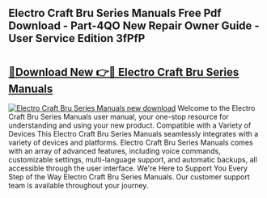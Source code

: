 ## Electro Craft Bru Series Manuals Free Pdf Download - Part-4QO New Repair Owner Guide - User Service Edition 3fPfP

# <h2><a href="http://bc83027.oget.top/?id=Electro+Craft+Bru+Series+Manuals">🔗Download New 👉🔴 Electro Craft Bru Series Manuals</a></h2>

[![Electro Craft Bru Series Manuals new download](https://i.imgur.com/5g1atiW.png)](http://bc83027.oget.top/?id=Electro+Craft+Bru+Series+Manuals)
Welcome to the Electro Craft Bru Series Manuals user manual, your one-stop resource for understanding and using your new product. Compatible with a Variety of Devices This Electro Craft Bru Series Manuals seamlessly integrates with a variety of devices and platforms. Electro Craft Bru Series Manuals comes with an array of advanced features, including voice commands, customizable settings, multi-language support, and automatic backups, all accessible through the user interface. We're Here to Support You Every Step of the Way Electro Craft Bru Series Manuals. Our customer support team is available throughout your journey.
